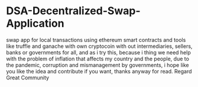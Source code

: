 # DSA-Decentralized-Swap-Application
swap app for local transactions using ethereum smart contracts and tools like truffle and ganache with own cryptocoin with out intermediaries, sellers, banks or governments for all, and as i try this, because i thing we need help with the problem of inflation that affects my country and the people, due to the pandemic, corruption and mismanagement by governments, i hope like you like the idea and contribute if you want, thanks anyway for read. Regard Great Community 
  
